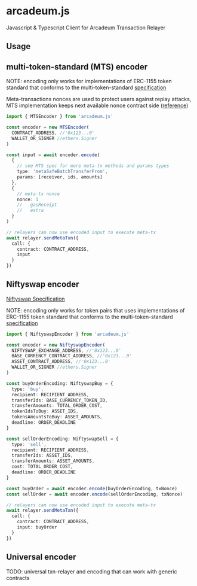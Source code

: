 # arcadeum.js

Javascript &amp; Typescript Client for Arcadeum Transaction Relayer

## Usage

## multi-token-standard (MTS) encoder

NOTE: encoding only works for implementations of ERC-1155 token standard that conforms to the multi-token-standard [specification](https://github.com/arcadeum/multi-token-standard/blob/master/SPECIFICATIONS.md#meta-transactions)

Meta-transactions nonces are used to protect users against replay attacks, MTS implementation keeps next available nonce contract side ([reference](https://github.com/arcadeum/multi-token-standard/blob/master/SPECIFICATIONS.md#nonce))

```typescript
import { MTSEncoder } from 'arcadeum.js'

const encoder = new MTSEncoder(
  CONTRACT_ADDRESS, //'0x123...0'
  WALLET_OR_SIGNER //ethers.Signer
)

const input = await encoder.encode(
  {
    // see MTS spec for more meta-tx methods and params types
    type: 'metaSafeBatchTransferFrom',
    params: [receiver, ids, amounts]
  },
  {
    // meta-tx nonce
    nonce: 1
    //   gasReceipt
    //   extra
  }
)

// relayers can now use encoded input to execute meta-tx
await relayer.sendMetaTxn({
  call: {
    contract: CONTRACT_ADDRESS,
    input
  }
})
```

## Niftyswap encoder

[Niftyswap Specification](https://github.com/arcadeum/niftyswap/blob/master/SPECIFICATIONS.md)

NOTE: encoding only works for token pairs that uses implementations of ERC-1155 token standard that conforms to the multi-token-standard
[specification](https://github.com/arcadeum/multi-token-standard/blob/master/SPECIFICATIONS.md#meta-transactions)

```typescript
import { NiftyswapEncoder } from 'arcadeum.js'

const encoder = new NiftyswapEncoder(
  NIFTYSWAP_EXCHANGE_ADDRESS, //'0x123...0'
  BASE_CURRENCY_CONTRACT_ADDRESS, //'0x123...0'
  ASSET_CONTRACT_ADDRESS, //'0x123...0'
  WALLET_OR_SIGNER //ethers.Signer
)

const buyOrderEncoding: NiftyswapBuy = {
  type: 'buy',
  recipient: RECIPIENT_ADDRESS,
  transferIds: BASE_CURRENCY_TOKEN_ID,
  transferAmounts: TOTAL_ORDER_COST,
  tokenIdsToBuy: ASSET_IDS,
  tokensAmountsToBuy: ASSET_AMOUNTS,
  deadline: ORDER_DEADLINE
}

const sellOrderEncoding: NiftyswapSell = {
  type: 'sell',
  recipient: RECIPIENT_ADDRESS,
  transferIds: ASSET_IDS,
  transferAmounts: ASSET_AMOUNTS,
  cost: TOTAL_ORDER_COST,
  deadline: ORDER_DEADLINE
}

const buyOrder = await encoder.encode(buyOrderEncoding, txNonce)
const sellOrder = await encoder.encode(sellOrderEncoding, txNonce)

// relayers can now use encoded input to execute meta-tx
await relayer.sendMetaTxn({
  call: {
    contract: CONTRACT_ADDRESS,
    input: buyOrder
  }
})
```

## Universal encoder

TODO: universal txn-relayer and encoding that can work with generic contracts
